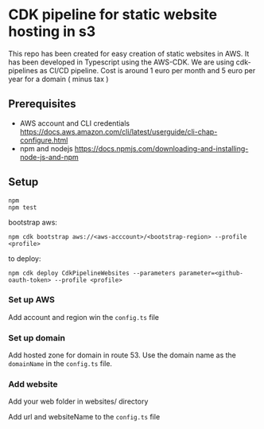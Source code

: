 # CDK pipeline for static website hosting in s3

This repo has been created for easy creation of static websites in AWS.
It has been developed in Typescript using the AWS-CDK.
We are using cdk-pipelines as CI/CD pipeline.
Cost is around 1 euro per month and 5 euro per year for a domain ( minus tax )

## Prerequisites

- AWS account and CLI credentials https://docs.aws.amazon.com/cli/latest/userguide/cli-chap-configure.html
- npm and nodejs https://docs.npmjs.com/downloading-and-installing-node-js-and-npm

## Setup

```
npm
npm test
```

bootstrap aws:

```
npm cdk bootstrap aws://<aws-acccount>/<bootstrap-region> --profile <profile>
```

to deploy:

```
npm cdk deploy CdkPipelineWebsites --parameters parameter=<github-oauth-token> --profile <profile>
```

### Set up AWS

Add account and region win the `config.ts` file

### Set up domain

Add hosted zone for domain in route 53. Use the domain name as the `domainName` in the `config.ts` file.

### Add website

Add your web folder in websites/ directory

Add url and websiteName to the `config.ts` file
